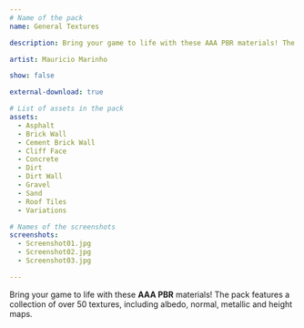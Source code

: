 ```yaml
---
# Name of the pack
name: General Textures

description: Bring your game to life with these AAA PBR materials! The pack features a collection of over 50 textures, including albedo, normal, metallic and height maps.

artist: Mauricio Marinho

show: false

external-download: true

# List of assets in the pack
assets:
  - Asphalt
  - Brick Wall
  - Cement Brick Wall
  - Cliff Face
  - Concrete
  - Dirt
  - Dirt Wall
  - Gravel
  - Sand
  - Roof Tiles
  - Variations

# Names of the screenshots
screenshots:
  - Screenshot01.jpg
  - Screenshot02.jpg
  - Screenshot03.jpg

---
```


Bring your game to life with these **AAA PBR** materials! The pack features a collection of over 50 textures, including albedo, normal, metallic and height maps.